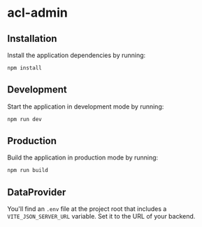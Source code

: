 # acl-admin

## Installation

Install the application dependencies by running:

```sh
npm install
```

## Development

Start the application in development mode by running:

```sh
npm run dev
```

## Production

Build the application in production mode by running:

```sh
npm run build
```

## DataProvider

You'll find an `.env` file at the project root that includes a `VITE_JSON_SERVER_URL` variable. Set it to the URL of your backend.
